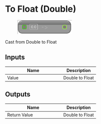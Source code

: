 # To Float (Double)

<div align="left" data-full-width="false">

<figure><img src="To_Float_(Double).png" alt=""><figcaption></figcaption></figure>

</div>

Cast from Double to Float

## Inputs

<table>
<thead><tr><th width="170">Name</th><th>Description</th></tr></thead>
<tbody>
<tr><td>Value</td><td>Double to Float</td></tr>
</tbody>
</table>

## Outputs

<table>
<thead><tr><th width="170">Name</th><th>Description</th></tr></thead>
<tbody>
<tr><td>Return Value</td><td>Double to Float</td></tr>
</tbody>
</table>